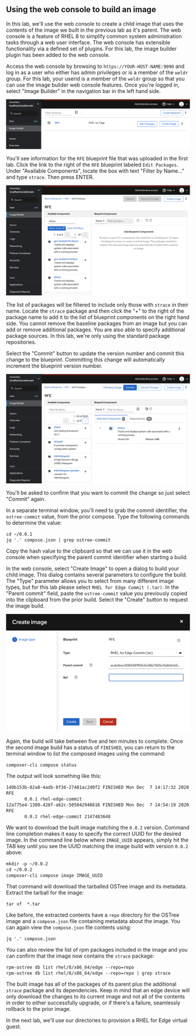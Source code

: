 ## Using the web console to build an image
In this lab, we'll use the web console to create a child image that
uses the contents of the image we built in the previous lab as it's
parent. The web console is a feature of RHEL 8 to simplify common
system administration tasks through a web user interface. The web
console has extensible functionality via a defined set of plugins.
For this lab, the image builder plugin has been added to the web
console.

Access the web console by browsing to `https://YOUR-HOST-NAME:9090`
and log in as a user who either has admin privileges or is a member
of the `weldr` group. For this lab, your userid is a member of the
`weldr` group so that you can use the image builder web console
features. Once you're logged in, select "Image Builder" in the
navigation bar in the left hand side.

![Image Builder](/images/image-builder.png)

You'll see information for the `RFE` blueprint file that was uploaded
in the first lab. Click the link to the right of the `RFE` blueprint
labeled `Edit Packages`. Under "Available Components", locate the
box with text "Filter by Name..." and type `strace`. Then press
ENTER.

![Filter Packages](/images/filter-packages.png)

The list of packages will be filtered to include only those with
`strace` in their name. Locate the `strace` package and then click
the "+" to the right of the package name to add it to the list of
blueprint components on the right hand side. You cannot remove the
baseline packages from an image but you can add or remove additional
packages. You are also able to specify additional package sources.
In this lab, we're only using the standard package repositories.

Select the "Commit" button to update the version number and commit
this change to the blueprint. Committing this change will automatically
increment the blueprint version number.

![Commit Change](/images/pre-commit.png)

You'll be asked to confirm that you want to commit the change so
just select "Commit" again.

In a separate terminal window, you'll need to grab the commit
identifier, the `ostree-commit` value, from the prior compose. Type
the following commands to determine the value:

    cd ~/0.0.1
    jq '.' compose.json | grep ostree-commit

Copy the hash value to the clipboard so that we can use it in the
web console when specifying the parent commit identifier when
starting a build.

In the web console, select "Create Image" to open a dialog to build
your child image.  This dialog contains several parameters to
configure the build. The "Type" parameter allows you to select from
many different image types, but for this lab please select `RHEL
for Edge Commit (.tar)`. In the "Parent commit" field, paste the
`ostree-commit` value you previously copied into the clipboard from
the prior build. Select the "Create" button to request the image
build.

![Create Image](/images/create-image.png)

Again, the build will take between five and ten minutes to complete.
Once the second image build has a status of `FINISHED`, you can
return to the terminal window to list the composed images using the
command:

    composer-cli compose status

The output will look something like this:

    149b153b-82a8-4adb-8f36-27481ac2d0f2 FINISHED Mon Dec  7 14:17:32 2020 RFE
           0.0.1 rhel-edge-commit
    12a775e4-1300-428f-a62c-505042948616 FINISHED Mon Dec  7 14:54:19 2020 RFE
           0.0.2 rhel-edge-commit 2147483648

We want to download the built image matching the `0.0.2` version.
Command line completion makes it easy to specify the correct UUID
for the desired image. In the command line below where `IMAGE_UUID`
appears, simply hit the TAB key until you see the UUID matching the
image build with version `0.0.2` above:

    mkdir -p ~/0.0.2
    cd ~/0.0.2
    composer-cli compose image IMAGE_UUID

That command will download the tarballed OSTree image and its
metadata. Extract the tarball for the image:

    tar xf  *.tar

Like before, the extracted contents have a `repo` directory for the
OSTree image and a `compose.json` file containing metadata about
the image. You can again view the `compose.json` file contents
using:

    jq '.' compose.json

You can also review the list of rpm packages included in the image
and you can confirm that the image now contains the `strace` package:

    rpm-ostree db list rhel/8/x86_64/edge --repo=repo
    rpm-ostree db list rhel/8/x86_64/edge --repo=repo | grep strace

The built image has all of the packages of its parent plus the
additional `strace` package and its dependencies. Keep in mind that
an edge device will only download the changes to its current image
and not all of the contents in order to either successfully upgrade,
or if there's a failure, seamlessly rollback to the prior image.

In the next lab, we'll use our directories to provision a RHEL for
Edge virtual guest.


